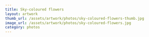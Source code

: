 ```yaml
---
title: Sky-coloured flowers
layout: artwork
thumb_url: /assets/artwork/photos/sky-coloured-flowers-thumb.jpg
image_url: /assets/artwork/photos/sky-coloured-flowers.jpg
category: photos
---
```


